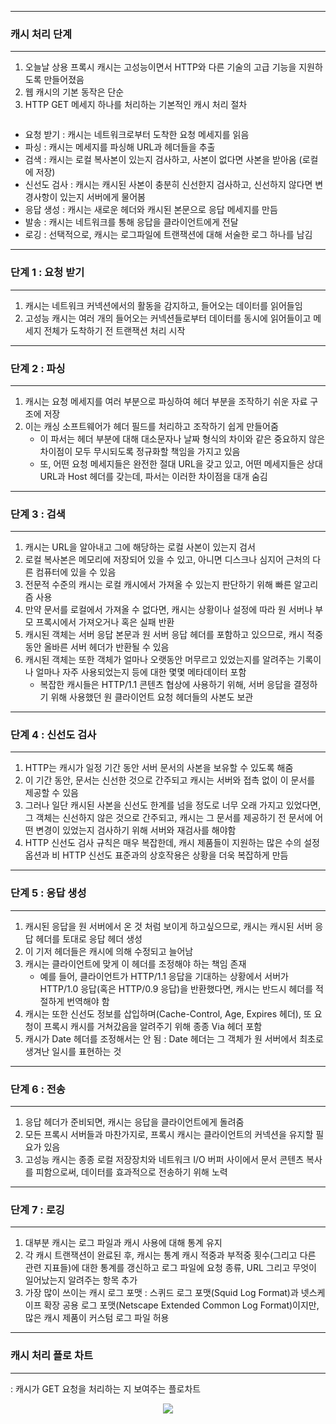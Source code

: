 -----
### 캐시 처리 단계
-----
1. 오늘날 상용 프록시 캐시는 고성능이면서 HTTP와 다른 기술의 고급 기능을 지원하도록 만들어졌음
2. 웹 캐시의 기본 동작은 단순
3. HTTP GET 메세지 하나를 처리하는 기본적인 캐시 처리 절차
<div align="center">
<img src="">
</div>

   - 요청 받기 : 캐시는 네트워크로부터 도착한 요청 메세지를 읽음
   - 파싱 : 캐시는 메세지를 파싱해 URL과 헤더들을 추출
   - 검색 : 캐시는 로컬 복사본이 있는지 검사하고, 사본이 없다면 사본을 받아옴 (로컬에 저장)
   - 신선도 검사 : 캐시는 캐시된 사본이 충분히 신선한지 검사하고, 신선하지 않다면 변경사항이 있는지 서버에게 물어봄
   - 응답 생성 : 캐시는 새로운 헤더와 캐시된 본문으로 응답 메세지를 만듬
   - 발송 : 캐시는 네트워크를 통해 응답을 클라이언트에게 전달
   - 로깅 : 선택적으로, 캐시는 로그파일에 트랜잭션에 대해 서술한 로그 하나를 남김

-----
### 단계 1 : 요청 받기
-----
1. 캐시는 네트워크 커넥션에서의 활동을 감지하고, 들어오는 데이터를 읽어들임
2. 고성능 캐시는 여러 개의 들어오는 커넥션들로부터 데이터를 동시에 읽어들이고 메세지 전체가 도착하기 전 트랜잭션 처리 시작

-----
### 단계 2 : 파싱
-----
1. 캐시는 요청 메세지를 여러 부분으로 파싱하여 헤더 부분을 조작하기 쉬운 자료 구조에 저장
2. 이는 캐싱 소프트웨어가 헤더 필드를 처리하고 조작하기 쉽게 만들어줌
   - 이 파서는 헤더 부분에 대해 대소문자나 날짜 형식의 차이와 같은 중요하지 않은 차이점이 모두 무시되도록 정규화할 책임을 가지고 있음
   - 또, 어떤 요청 메세지들은 완전한 절대 URL을 갖고 있고, 어떤 메세지들은 상대 URL과 Host 헤더를 갖는데, 파서는 이러한 차이점을 대개 숨김

-----
### 단계 3 : 검색
-----
1. 캐시는 URL을 알아내고 그에 해당하는 로컬 사본이 있는지 검서
2. 로컬 복사본은 메모리에 저장되어 있을 수 있고, 아니면 디스크나 심지어 근처의 다른 컴퓨터에 있을 수 있음
3. 전문적 수준의 캐시는 로컬 캐시에서 가져올 수 있는지 판단하기 위해 빠른 알고리즘 사용
4. 만약 문서를 로컬에서 가져올 수 없다면, 캐시는 상황이나 설정에 따라 원 서버나 부모 프록시에서 가져오거나 혹은 실패 반환
5. 캐시된 객체는 서버 응답 본문과 원 서버 응답 헤더를 포함하고 있으므로, 캐시 적중 동안 올바른 서버 헤더가 반환될 수 있음
6. 캐시된 객체는 또한 객체가 얼마나 오랫동안 머무르고 있었는지를 알려주는 기록이나 얼마나 자주 사용되었는지 등에 대한 몇몇 메타데이터 포함
   - 복잡한 캐시들은 HTTP/1.1 콘텐츠 협상에 사용하기 위해, 서버 응답을 결정하기 위해 사용했던 원 클라이언트 요청 헤더들의 사본도 보관

-----
### 단계 4 : 신선도 검사
-----
1. HTTP는 캐시가 일정 기간 동안 서버 문서의 사본을 보유할 수 있도록 해줌
2. 이 기간 동안, 문서는 신선한 것으로 간주되고 캐시는 서버와 접촉 없이 이 문서를 제공할 수 있음
3. 그러나 일단 캐시된 사본을 신선도 한계를 넘을 정도로 너무 오래 가지고 있었다면, 그 객체는 신선하지 않은 것으로 간주되고, 캐시는 그 문서를 제공하기 전 문서에 어떤 변경이 있었는지 검사하기 위해 서버와 재검사를 해야함
4. HTTP 신선도 검사 규칙은 매우 복잡한데, 캐시 제품들이 지원하는 많은 수의 설정 옵션과 비 HTTP 신선도 표준과의 상호작용은 상황을 더욱 복잡하게 만듬

-----
### 단계 5 : 응답 생성
-----
1. 캐시된 응답을 원 서버에서 온 것 처럼 보이게 하고싶으므로, 캐시는 캐시된 서버 응답 헤더를 토대로 응답 헤더 생성
2. 이 기저 헤더들은 캐시에 의해 수정되고 늘어남
3. 캐시는 클라이언트에 맞게 이 헤더를 조정해야 하는 책임 존재
   - 예를 들어, 클라이언트가 HTTP/1.1 응답을 기대하는 상황에서 서버가 HTTP/1.0 응답(혹은 HTTP/0.9 응답)을 반환했다면, 캐시는 반드시 헤더를 적절하게 번역해야 함
4. 캐시는 또한 신선도 정보를 삽입하며(Cache-Control, Age, Expires 헤더), 또 요청이 프록시 캐시를 거쳐갔음을 알려주기 위해 종종 Via 헤더 포함
5. 캐시가 Date 헤더를 조정해서는 안 됨 : Date 헤더는 그 객체가 원 서버에서 최초로 생겨난 일시를 표현하는 것

-----
### 단계 6 : 전송
-----
1. 응답 헤더가 준비되면, 캐시는 응답을 클라이언트에게 돌려줌
2. 모든 프록시 서버들과 마찬가지로, 프록시 캐시는 클라이언트의 커넥션을 유지할 필요가 있음
3. 고성능 캐시는 종종 로컬 저장장치와 네트워크 I/O 버퍼 사이에서 문서 콘텐츠 복사를 피함으로써, 데이터를 효과적으로 전송하기 위해 노력

-----
### 단계 7 : 로깅
-----
1. 대부분 캐시는 로그 파일과 캐시 사용에 대해 통계 유지
2. 각 캐시 트랜잭션이 완료된 후, 캐시는 통계 캐시 적중과 부적중 횟수(그리고 다른 관련 지표들)에 대한 통계를 갱신하고 로그 파일에 요청 종류, URL 그리고 무엇이 일어났는지 알려주는 항목 추가
3. 가장 많이 쓰이는 캐시 로그 포맷 : 스퀴드 로그 포맷(Squid Log Format)과 넷스케이프 확장 공용 로그 포맷(Netscape Extended Common Log Format)이지만, 많은 캐시 제품이 커스텀 로그 파일 허용

-----
### 캐시 처리 플로 차트
-----
: 캐시가 GET 요청을 처리하는 지 보여주는 플로차트
<div align="center">
<img src="https://github.com/user-attachments/assets/db837e76-aa04-45a9-8410-61dd1814d779">
</div>
